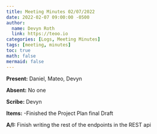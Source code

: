 ```yaml
---
title: Meeting Minutes 02/07/2022
date: 2022-02-07 09:00:00 -0500
author:
  name: Devyn Roth
  link: https://teoo.io
categories: [Logs, Meeting Minutes]
tags: [meeting, minutes]
toc: true
math: false
mermaid: false
---
```

**Present:** Daniel, Mateo, Devyn

**Absent:** No one

**Scribe:** Devyn

**Items:**
-Finished the Project Plan final Draft

**A/I:** Finish writing the rest of the endpoints in the REST api

